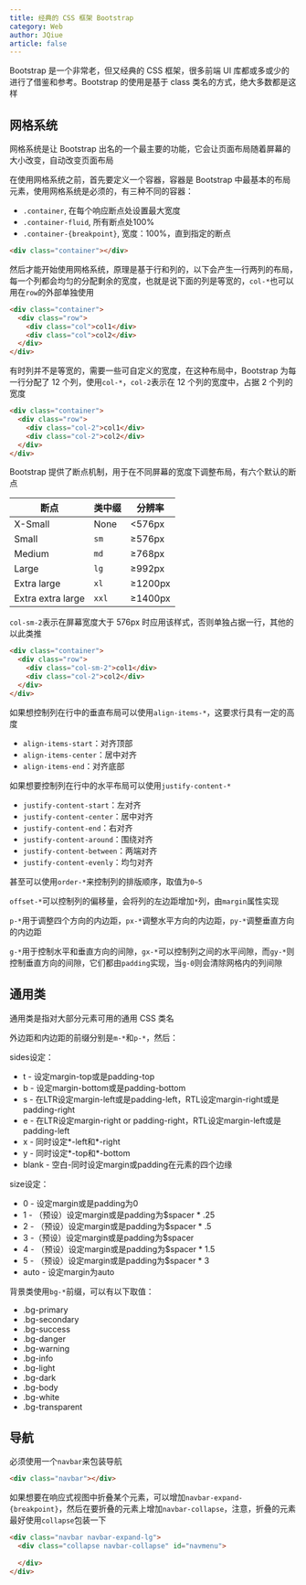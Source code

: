 ```yaml
---
title: 经典的 CSS 框架 Bootstrap
category: Web
author: JQiue
article: false
---
```


Bootstrap 是一个非常老，但又经典的 CSS 框架，很多前端 UI 库都或多或少的进行了借鉴和参考。Bootstrap 的使用是基于 class 类名的方式，绝大多数都是这样

## 网格系统

网格系统是让 Bootstrap 出名的一个最主要的功能，它会让页面布局随着屏幕的大小改变，自动改变页面布局

在使用网格系统之前，首先要定义一个容器，容器是 Bootstrap 中最基本的布局元素，使用网格系统是必须的，有三种不同的容器：

+ `.container`, 在每个响应断点处设置最大宽度
+ `.container-fluid`, 所有断点处100%
+ `.container-{breakpoint}`, 宽度：100%，直到指定的断点

```html
<div class="container"></div>
```

然后才能开始使用网格系统，原理是基于行和列的，以下会产生一行两列的布局，每一个列都会均匀的分配剩余的宽度，也就是说下面的列是等宽的，`col-*`也可以用在`row`的外部单独使用

```html
<div class="container">
  <div class="row">
    <div class="col">col1</div>
    <div class="col">col2</div>
  </div>
</div>
```

有时列并不是等宽的，需要一些可自定义的宽度，在这种布局中，Bootstrap 为每一行分配了 12 个列，使用`col-*`，`col-2`表示在 12 个列的宽度中，占据 2 个列的宽度

```html
<div class="container">
  <div class="row">
    <div class="col-2">col1</div>
    <div class="col-2">col2</div>
  </div>
</div>
```

Bootstrap 提供了断点机制，用于在不同屏幕的宽度下调整布局，有六个默认的断点

断点 | 类中缀 | 分辨率
---|---|---
X-Small | None | <576px
Small | `sm` | ≥576px
Medium | `md` | ≥768px
Large | `lg` | ≥992px
Extra large | `xl` | ≥1200px
Extra extra large| `xxl` | ≥1400px

`col-sm-2`表示在屏幕宽度大于 576px 时应用该样式，否则单独占据一行，其他的以此类推

```html
<div class="container">
  <div class="row">
    <div class="col-sm-2">col1</div>
    <div class="col-2">col2</div>
  </div>
</div>
```

如果想控制列在行中的垂直布局可以使用`align-items-*`，这要求行具有一定的高度

+ `align-items-start`：对齐顶部
+ `align-items-center`：居中对齐
+ `align-items-end`：对齐底部

如果想要控制列在行中的水平布局可以使用`justify-content-*`

+ `justify-content-start`：左对齐
+ `justify-content-center`：居中对齐
+ `justify-content-end`：右对齐
+ `justify-content-around`：围绕对齐
+ `justify-content-between`：两端对齐
+ `justify-content-evenly`：均匀对齐

甚至可以使用`order-*`来控制列的排版顺序，取值为`0~5`

`offset-*`可以控制列的偏移量，会将列的左边距增加`*`列，由`margin`属性实现

`p-*`用于调整四个方向的内边距，`px-*`调整水平方向的内边距，`py-*`调整垂直方向的内边距

`g-*`用于控制水平和垂直方向的间隙，`gx-*`可以控制列之间的水平间隙，而`gy-*`则控制垂直方向的间隙，它们都由`padding`实现，当`g-0`则会清除网格内的列间隙

## 通用类

通用类是指对大部分元素可用的通用 CSS 类名

外边距和内边距的前缀分别是`m-*`和`p-*`，然后：

sides设定：

+ t - 设定margin-top或是padding-top
+ b - 设定margin-bottom或是padding-bottom
+ s - 在LTR设定margin-left或是padding-left，RTL设定margin-right或是padding-right
+ e - 在LTR设定margin-right or padding-right，RTL设定margin-left或是padding-left
+ x - 同时设定*-left和*-right
+ y - 同时设定*-top和*-bottom
+ blank - 空白-同时设定margin或padding在元素的四个边缘

size设定：

+ 0 - 设定margin或是padding为0
+ 1 - （预设）设定margin或是padding为$spacer * .25
+ 2 - （预设）设定margin或是padding为$spacer * .5
+ 3 -（预设）设定margin或是padding为$spacer
+ 4 - （预设）设定margin或是padding为$spacer * 1.5
+ 5 - （预设）设定margin或是padding为$spacer * 3
+ auto - 设定margin为auto

背景类使用`bg-*`前缀，可以有以下取值：

+ .bg-primary
+ .bg-secondary
+ .bg-success
+ .bg-danger
+ .bg-warning
+ .bg-info
+ .bg-light
+ .bg-dark
+ .bg-body
+ .bg-white
+ .bg-transparent

## 导航

必须使用一个`navbar`来包装导航

```html
<div class="navbar"></div>
```

如果想要在响应式视图中折叠某个元素，可以增加`navbar-expand-{breakpoint}`，然后在要折叠的元素上增加`navbar-collapse`，注意，折叠的元素最好使用`collapse`包装一下

```html
<div class="navbar navbar-expand-lg">
  <div class="collapse navbar-collapse" id="navmenu">
    
  </div>
</div>
```
